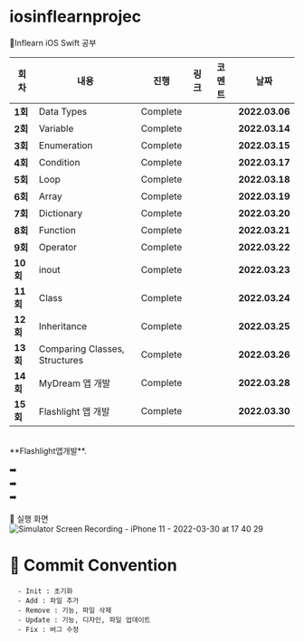 # iosinflearnprojec
🌱Inflearn iOS Swift 공부

| 회차    | 내용                                           | 진행 | 링크                                                         | 코멘트                                                  | 날짜           |
| ------- | ---------------------------------------------- | ---- | ------------------------------------------------------------ | ------------------------------------------------------- | -------------- |
| **1회** | Data Types | Complete |  |  | **2022.03.06** |
| **2회** | Variable | Complete |  |  | **2022.03.14** |
| **3회** | Enumeration | Complete |  |  | **2022.03.15** |
| **4회** | Condition | Complete |  |  | **2022.03.17** |
| **5회** | Loop | Complete |  |  | **2022.03.18** |
| **6회** | Array | Complete |  |  | **2022.03.19** |
| **7회** | Dictionary | Complete |  |  | **2022.03.20** |
| **8회** | Function | Complete |  |  | **2022.03.21** |
| **9회** | Operator | Complete |  |  | **2022.03.22** |
| **10회** | inout | Complete |  |  | **2022.03.23** |
| **11회** | Class | Complete |  |  | **2022.03.24** |
| **12회** | Inheritance | Complete |  |  | **2022.03.25** |
| **13회** | Comparing Classes, Structures | Complete |  |  | **2022.03.26** |
| **14회** | MyDream 앱 개발 | Complete |  |  | **2022.03.28** |
| **15회** | Flashlight 앱 개발 | Complete |  |  | **2022.03.30** |


</br>
**Flashlight앱개발**.  

➡️ 
</br>
➡️ 
</br>
➡️ 
</br>

📲 실행 화면
</br>
![Simulator Screen Recording - iPhone 11 - 2022-03-30 at 17 40 29](https://user-images.githubusercontent.com/92143918/160790783-9447f287-da41-4408-bb00-d62410284912.gif)
</br>



# :memo: Commit Convention

```
  - Init : 초기화
  - Add : 파일 추가
  - Remove : 기능, 파일 삭제
  - Update : 기능, 디자인, 파일 업데이트
  - Fix : 버그 수정
```

<br></br>
